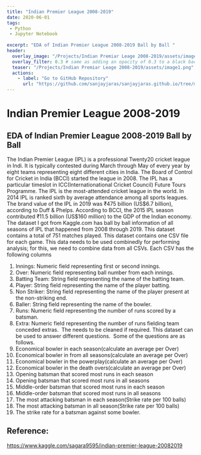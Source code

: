 ```yaml
---
title: "Indian Premier League 2008-2019"
date: 2020-06-01
tags:
 - Python
 - Jupyter Notebook
 
excerpt: "EDA of Indian Premier League 2008-2019 Ball by Ball "
header:
  overlay_image: "/Projects/Indian Premiar Leage 2008-2019/assets/image1.png"
  overlay_filter: 0.3 # same as adding an opacity of 0.3 to a black background
  teaser: "/Projects/Indian Premiar Leage 2008-2019/assets/image1.png"
  actions:
    - label: "Go to GitHub Repository"
      url: "https://github.com/sanjayjaras/sanjayjaras.github.io/tree/master/Projects/Indian%20Premiar%20Leage%202008-2019"
---
```





# Indian Premier League 2008-2019
## EDA of Indian Premier League 2008-2019 Ball by Ball



The Indian Premier League (IPL) is a professional Twenty20 cricket league in Indi. It is typically contested during March through May of every year by eight teams representing eight different cities in India. The Board of Control for Cricket in India (BCCI) started the league in 2008. The IPL has a particular timeslot in ICC(Internationational Cricket Council) Future Tours Programme. The IPL is the most-attended cricket league in the world. In 2014 IPL is ranked sixth by average attendance among all sports leagues. The brand value of the IPL in 2019 was ₹475 billion (US$6.7 billion), according to Duff & Phelps. According to BCCI, the 2015 IPL season contributed ₹11.5 billion (US$160 million) to the GDP of the Indian economy.
The dataset I got from Kaggle.com has ball by ball information of all seasons of IPL that happened from 2008 through 2019. This dataset contains a total of 751 matches played. This dataset contains one CSV file for each game. This data needs to be used combinedly for performing analysis; for this, we need to combine data from all CSVs. Each CSV has the following columns
1. Innings: Numeric field representing first or second innings.
2. Over: Numeric field representing ball number from each innings.
3. Batting Team: String field representing the name of the batting team.
4. Player: String field representing the name of the player batting.
5. Non Striker: String field representing the name of the player present at the non-striking end.
6. Baller: String field representing the name of the bowler.
7. Runs: Numeric field representing the number of runs scored by a batsman.
8. Extra: Numeric field representing the number of runs fielding team conceded extras.
 The needs to be cleaned if required. This dataset can be used to answer different questions.  Some of the questions are as follows. 
1. Economical bowler in each season(calculate an average per Over)
2. Economical bowler in from all seasons(calculate an average per Over)
3. Economical bowler in the powerplay(calculate an average per Over)
4. Economical bowler in the death overs(calculate an average per Over)
5. Opening batsman that scored most runs in each season
6. Opening batsman that scored most runs in all seasons
7. Middle-order batsman that scored most runs in each season
8. Middle-order batsman that scored most runs in all seasons
9. The most attacking batsman in each season(Strike rate per 100 balls)
10. The most attacking batsman in all season(Strike rate per 100 balls)
11. The strike rate for a batsman against some bowler.

## Reference:
https://www.kaggle.com/sagara9595/indian-premier-league-20082019